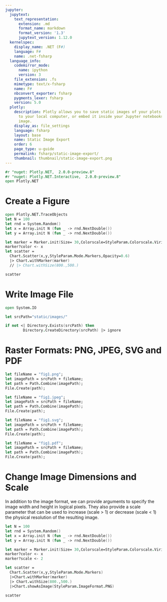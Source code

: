 ```yaml
---
jupyter:
  jupytext:
    text_representation:
      extension: .md
      format_name: markdown
      format_version: '1.3'
      jupytext_version: 1.12.0
  kernelspec:
    display_name: .NET (F#)
    language: F#
    name: .net-fsharp
  language_info:
    codemirror_mode:
      name: ipython
      version: 3
    file_extension: .fs
    mimetype: text/x-fsharp
    name: F#
    nbconvert_exporter: fsharp
    pygments_lexer: fsharp
    version: 5.0
  plotly:
    description: Plotly allows you to save static images of your plots. Save the image
      to your local computer, or embed it inside your Jupyter notebooks as a static
      image.
    display_as: file_settings
    language: fsharp
    layout: base
    name: Static Image Export
    order: 6
    page_type: u-guide
    permalink: fsharp/static-image-export/
    thumbnail: thumbnail/static-image-export.png
---
```



```fsharp dotnet_interactive={"language": "fsharp"}
#r "nuget: Plotly.NET,  2.0.0-preview.8"
#r "nuget: Plotly.NET.Interactive,  2.0.0-preview.8"
open Plotly.NET

```

# Create a Figure


```fsharp dotnet_interactive={"language": "fsharp"}
open Plotly.NET.TraceObjects
let N = 100
let rnd = System.Random()
let x = Array.init N (fun _ -> rnd.NextDouble())
let y = Array.init N (fun _ -> rnd.NextDouble())

let marker = Marker.init(Size= 30,Colorscale=StyleParam.Colorscale.Viridis);
marker?color <- x
let scatter =
  Chart.Scatter(x,y,StyleParam.Mode.Markers,Opacity=0.6)
  |> Chart.withMarker(marker)
  // |> Chart.withSize(800.,500.)

```

```fsharp dotnet_interactive={"language": "fsharp"}
scatter
```

# Write Image File


```fsharp dotnet_interactive={"language": "fsharp"}
open System.IO

let srcPath="static/images/"

if not <| Directory.Exists(srcPath) then
        Directory.CreateDirectory(srcPath) |> ignore    
```

# Raster Formats: PNG, JPEG, SVG and PDF


```fsharp dotnet_interactive={"language": "fsharp"}
let fileName = "fig1.png";
let imagePath = srcPath + fileName;
let path = Path.Combine(imagePath);
File.Create(path);
```

```fsharp dotnet_interactive={"language": "fsharp"}
let fileName = "fig1.jpeg";
let imagePath = srcPath + fileName;
let path = Path.Combine(imagePath);
File.Create(path);
```

```fsharp dotnet_interactive={"language": "fsharp"}
let fileName = "fig1.svg";
let imagePath = srcPath + fileName;
let path = Path.Combine(imagePath);
File.Create(path);
```

```fsharp dotnet_interactive={"language": "fsharp"}
let fileName = "fig1.pdf";
let imagePath = srcPath + fileName;
let path = Path.Combine(imagePath);
File.Create(path);
```

# Change Image Dimensions and Scale



In addition to the image format, we can provide arguments to specify the image width and height in logical pixels. They also provide a scale parameter that can be used to increase (scale > 1) or decrease (scale < 1) the physical resolution of the resulting image.

```fsharp dotnet_interactive={"language": "fsharp"}
let N = 100
let rnd = System.Random()
let x = Array.init N (fun _ -> rnd.NextDouble())
let y = Array.init N (fun _ -> rnd.NextDouble())

let marker = Marker.init(Size= 30,Colorscale=StyleParam.Colorscale.Viridis);
marker?color <- x
marker?scale <- 2

let scatter =
  Chart.Scatter(x,y,StyleParam.Mode.Markers)
  |>Chart.withMarker(marker)
  |> Chart.withSize(800.,500.)
  |>Chart.showAsImage(StyleParam.ImageFormat.PNG)
```

```fsharp dotnet_interactive={"language": "fsharp"}
scatter
```


